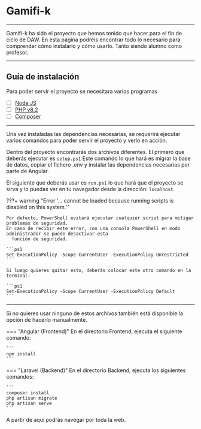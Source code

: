 # Gamifi-k

---

Gamifi-k ha sido el proyecto que hemos tenido que hacer para el fin de ciclo de DAW. En esta página podréis encontrar todo lo necesario para comprender cómo instalarlo y cómo usarlo. Tanto siendo alumno como profesor.

---

## Guía de instalación

Para poder servir el proyecto se necesitara varios programas

- [ ] [Node JS](https://nodejs.org/en/download)
- [ ] [PHP v8.2](https://www.php.net/downloads)
- [ ] [Composer](https://getcomposer.org/download/)

---

Una vez instaladas las dependencias necesarias, se requerirá ejecutar varios comandos para poder servir el proyecto y verlo en acción.

Dentro del proyecto encontrarás dos archivos diferentes. El primero que deberás ejecutar es
`setup.ps1`
Este comando lo que hará es migrar la base de datos, copiar el fichero .env y instalar las dependencias necesarias por parte de Angular.

El siguiente que deberás usar es `run.ps1` lo que hará que el proyecto se sirva y lo puedas ver en tu navegador desde la dirección: `localhost`.

???+ warning "Error '... cannot be loaded because running scripts is disabled on this system.'"

    Por defecto, PowerShell evitará ejecutar cualquier script para mitigar problemas de seguridad.
    En caso de recibir este error, con una consola PowerShell en modo administrador se puede desactivar esta
      función de seguridad.

    ```ps1
    Set-ExecutionPolicy -Scope CurrentUser -ExecutionPolicy Unrestricted
    ```

    Si luego quieres quitar esto, deberás colocar este otro comando en la terminal:

    ```ps1
    Set-ExecutionPolicy -Scope CurrentUser -ExecutionPolicy Default
    ```

---

Si no quieres usar ninguno de estos archivos también está disponible la opción de hacerlo manualmente.

=== "Angular (Frontend)"
    En el directorio Frontend, ejecuta el siguiente comando:

    ```
    npm install
    ```

=== "Laravel (Backend)"
    En el directorio Backend, ejecuta los siguientes comandos:

    ```
    composer install
    php artisan migrate
    php artisan serve
    ```

A partir de aquí podrás navegar por toda la web.
